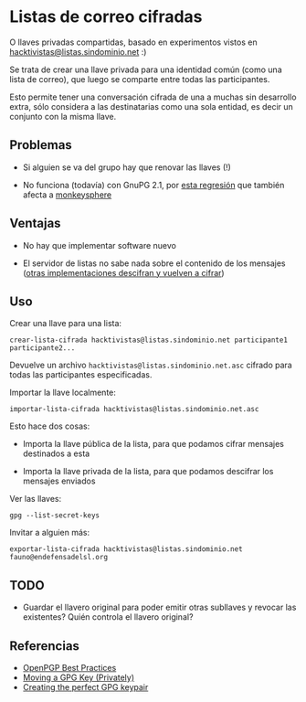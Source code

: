 # Listas de correo cifradas

O llaves privadas compartidas, basado en experimentos vistos en
hacktivistas@listas.sindominio.net :)

Se trata de crear una llave privada para una identidad común (como una
lista de correo), que luego se comparte entre todas las participantes.

Esto permite tener una conversación cifrada de una a muchas sin
desarrollo extra, sólo considera a las destinatarias como una sola
entidad, es decir un conjunto con la misma llave.

## Problemas

* Si alguien se va del grupo hay que renovar las llaves (!)

* No funciona (todavía) con GnuPG 2.1, por [esta
  regresión](http://lists.gnupg.org/pipermail/gnupg-devel/2014-October/028919.html)
  que también afecta a [monkeysphere](https://monkeysphere.info)

## Ventajas

* No hay que implementar software nuevo

* El servidor de listas no sabe nada sobre el contenido de los mensajes
  ([otras implementaciones descifran y vuelven a cifrar](https://schleuder2.nadir.org/))

## Uso

Crear una llave para una lista:

    crear-lista-cifrada hacktivistas@listas.sindominio.net participante1 participante2...

Devuelve un archivo `hacktivistas@listas.sindominio.net.asc` cifrado
para todas las participantes especificadas.

Importar la llave localmente:

    importar-lista-cifrada hacktivistas@listas.sindominio.net.asc

Esto hace dos cosas:

* Importa la llave pública de la lista, para que podamos cifrar mensajes
  destinados a esta

* Importa la llave privada de la lista, para que podamos descifrar los
  mensajes enviados

Ver las llaves:

    gpg --list-secret-keys

Invitar a alguien más:

    exportar-lista-cifrada hacktivistas@listas.sindominio.net fauno@endefensadelsl.org

## TODO

* Guardar el llavero original para poder emitir otras subllaves y
  revocar las existentes?  Quién controla el llavero original?

## Referencias

* [OpenPGP Best Practices](https://we.riseup.net/riseuplabs+paow/openpgp-best-practices)
* [Moving a GPG Key (Privately)](http://montemazuma.wordpress.com/2010/03/01/moving-a-gpg-key-privately/)
* [Creating the perfect GPG keypair](https://alexcabal.com/creating-the-perfect-gpg-keypair/)
